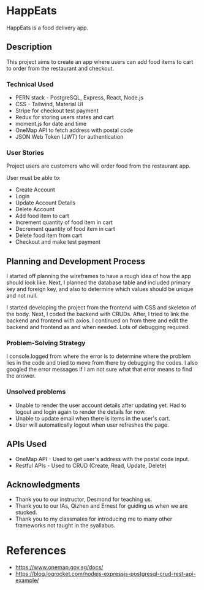 # HappEats

HappEats is a food delivery app.

## Description

This project aims to create an app where users can add food items to cart to order from the restaurant and checkout.

### Technical Used

- PERN stack - PostgreSQL, Express, React, Node.js
- CSS - Tailwind, Material UI
- Stripe for checkout test payment
- Redux for storing users states and cart
- moment.js for date and time
- OneMap API to fetch address with postal code
- JSON Web Token (JWT) for authentication

<!-- ### Wireframes -->

### User Stories

Project users are customers who will order food from the restaurant app.

User must be able to:

- Create Account
- Login
- Update Account Details
- Delete Account
- Add food item to cart
- Increment quantity of food item in cart
- Decrement quantity of food item in cart
- Delete food item from cart
- Checkout and make test payment

## Planning and Development Process

I started off planning the wireframes to have a rough idea of how the app should look like. Next, I planned the database table and included primary key and foreign key, and also to determine which values should be unique and not null.

I started developing the project from the frontend with CSS and skeleton of the body. Next, I coded the backend with CRUDs. After, I tried to link the backend and frontend with axios. I continued on from there and edit the backend and frontend as and when needed. Lots of debugging required.

### Problem-Solving Strategy

I console.logged from where the error is to determine where the problem lies in the code and tried to move from there by debugging the codes.
I also googled the error messages if I am not sure what that error means to find the answer.

### Unsolved problems

- Unable to render the user account details after updating yet. Had to logout and login again to render the details for now.
- Unable to update email when there is items in the user's cart.
- User will automatically logout when user refreshes the page.

## APIs Used

- OneMap API - Used to get user's address with the postal code input.
- Restful APIs - Used to CRUD (Create, Read, Update, Delete)

## Acknowledgments

- Thank you to our instructor, Desmond for teaching us.
- Thank you to our IAs, Qizhen and Ernest for guiding us when we are stucked.
- Thank you to my classmates for introducing me to many other frameworks not taught in the syallabus.

# References

- https://www.onemap.gov.sg/docs/
- https://blog.logrocket.com/nodejs-expressjs-postgresql-crud-rest-api-example/
